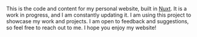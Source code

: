 This is the code and content for my personal website, built in [Nuxt](https://nuxt.com). It is a work in progress, and I am constantly updating it. I am using this project to showcase my work and projects. I am open to feedback and suggestions, so feel free to reach out to me. I hope you enjoy my website!
